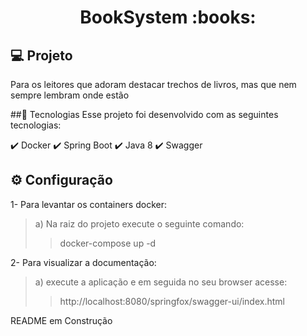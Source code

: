 <h1 align="center">BookSystem  :books:
</h1>

## 💻 Projeto
<p> Para os leitores que  adoram destacar 
trechos de livros, mas que nem sempre 
lembram onde estão</p>

##:rocket: Tecnologias
Esse projeto foi desenvolvido com as seguintes tecnologias:

✔️ Docker
✔️ Spring Boot
✔️ Java 8
✔️ Swagger



## ⚙ Configuração
1- Para levantar os containers docker:
> a) Na raiz do projeto execute o seguinte comando: 
>
> >  docker-compose up -d 
 
2- Para visualizar a documentação:
> a) execute a aplicação e em seguida no seu browser acesse:
>>http://localhost:8080/springfox/swagger-ui/index.html 
>
> 
README em Construção